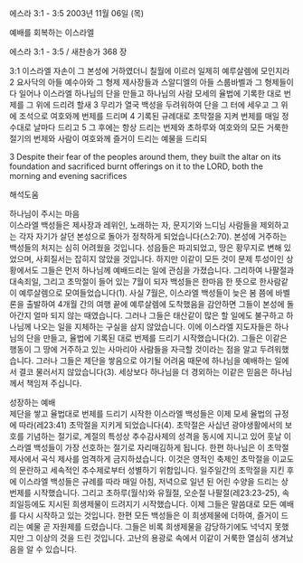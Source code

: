 에스라 3:1 - 3:5 
2003년 11월 06일 (목)

예배를 회복하는 이스라엘



에스라 3:1 - 3:5 / 새찬송가 368 장


3:1 이스라엘 자손이 그 본성에 거하였더니 칠월에 이르러 일제히 예루살렘에 모인지라 
2 요사닥의 아들 예수아와 그 형제 제사장들과 스알디엘의 아들 스룹바벨과 그 형제들이 다 일어나 이스라엘 하나님의 단을 만들고 하나님의 사람 모세의 율법에 기록한 대로 번제를 그 위에 드리려 할새 
3 무리가 열국 백성을 두려워하여 단을 그 터에 세우고 그 위에 조석으로 여호와께 번제를 드리며 
4 기록된 규례대로 초막절을 지켜 번제를 매일 정수대로 날마다 드리고 
5 그 후에는 항상 드리는 번제와 초하루와 여호와의 모든 거룩한 절기의 번제와 사람이 여호와께 즐거이 드리는 예물을 드리되 

3 Despite their fear of the peoples around them, they built the altar on its foundation and sacrificed burnt offerings on it to the LORD, both the morning and evening sacrifices

해석도움





하나님이 주시는 마음  
이스라엘 백성들은 제사장과 레위인, 노래하는 자, 문지기와 느디님 사람들을 제외하고는 각자 자기가 살던 본성으로 돌아가 정착하게 되었습니다(스2:70). 본성에 거주하는 백성들의 처지는 심히 어려웠을 것입니다. 성읍들은 파괴되었고, 땅은 황무지로 변해 있었으며, 사회질서는 잡히지 않았을 것입니다. 하지만 이같이 모든 것이 문제 투성이인 상황에서도 그들은 먼저 하나님께 예배드리는 일에 관심을 가졌습니다. 그리하여 나팔절과 대속죄일, 그리고 초막절이 들어 있는 7월이 되자 백성들은 한마음 한 뜻으로 한사람같이 예루살렘으로 모여들었습니다(1). 사실 7월은, 이스라엘 백성들이 늦은 봄 쯤에 바벨론을 출발하여 4개월 간의 여행 끝에 예루살렘에 도착했음을 감안하면 그들이 본성에 돌아간지 얼마 되지 않는 때였습니다. 그러나 그들은 태산같이 많은 할 일에도 불구하고 하나님께 나오는 일을 지체하는 구실을 삼지 않았습니다. 이에 이스라엘 지도자들은 하나님의 단을 만들고, 율법에 기록된 대로 번제를 드리기 시작했습니다(2). 그들은 이같은 행동이 그 땅에 거주하고 있는 사마리아 사람들을 자극할 것이라는 점을 알고 두려워했습니다. 그러나 그들은 제단을 쌓음으로 야기될 어려움 때문에 하나님을 예배하는 일에서 결코 물러서지 않았습니다(3). 세상보다 하나님을 더 경외하는 이같은 믿음은 하나님께서 책임져 주십니다. 

성장하는 예배  
제단을 쌓고 율법대로 번제를 드리기 시작한 이스라엘 백성들은 이제 모세 율법의 규정에 따라(레23:41) 초막절을 지키게 되었습니다(4). 초막절은 사십년 광야생활에서의 보호를 기념하는 절기로, 계절의 특성상 추수감사제의 성격을 동시에 지니고 있어 훗날 이스라엘 백성들이 가장 선호하는 절기로 자리매김하게 됩니다. 한편 하나님은 이 초막절 제사에서 곡식 제사를 엄격하게 금지하셨습니다. 이것은 영적인 축제인 초막절을 이교도의 문란하고 세속적인 추수제로부터 성별하기 위함입니다. 일주일간의 초막절을 지킨 후에 이스라엘 백성들은 규례를 따라 매일 아침, 저녁으로 일년 된 어린 수양을 드리는 상번제를 시작했습니다. 그리고 초하루(월삭)와 유월절, 오순절 나팔절(레23:23-25), 속죄일등에도 지시된 희생제물이 드려지기 시작했습니다. 이제 그들은 말씀대로 모든 예배를 다시 시작하고 있는 것입니다. 한편 모든 백성들은 이 희생제물에 더하여, 즐거이 드리는 예물 곧 자원제를 드렸습니다. 그들은 비록 희생제물을 감당하기에도 넉넉지 못했지만 그 이상의 것을 드린 것입니다. 고난의 용광로 속에서 이같이 거룩한 열심히 생겨났음을 알 수 있습니다.